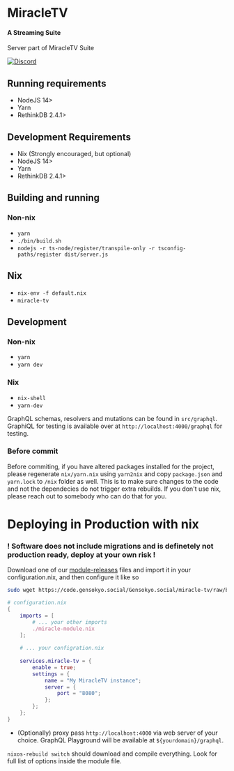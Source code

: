 # MiracleTV
#### A Streaming Suite

Server part of MiracleTV Suite


[![Discord](https://img.shields.io/discord/836657856325353492?style=for-the-badge)](https://discord.gg/vpEv3HJ)


## Running requirements
- NodeJS 14>
- Yarn
- RethinkDB 2.4.1>

## Development Requirements
- Nix (Strongly encouraged, but optional)
- NodeJS 14>
- Yarn
- RethinkDB 2.4.1>

## Building and running
### Non-nix
- `yarn`
- `./bin/build.sh`
- `nodejs -r ts-node/register/transpile-only -r tsconfig-paths/register dist/server.js`

## Nix
- `nix-env -f default.nix`
- `miracle-tv`

## Development
### Non-nix
- `yarn`
- `yarn dev`

### Nix
- `nix-shell`
- `yarn-dev`

GraphQL schemas, resolvers and mutations can be found in `src/graphql`.
GraphiQL for testing is available over at `http://localhost:4000/graphql` for testing.

### Before commit
Before commiting, if you have altered packages installed for the project, please regenerate `nix/yarn.nix` using `yarn2nix` and copy `package.json` and `yarn.lock` to `/nix` folder as well. This is to make sure changes to the code and not the dependecies do not trigger extra rebuilds.
If you don't use nix, please reach out to somebody who can do that for you.


# Deploying in Production with nix
### ! Software does not include migrations and is definetely not production ready, deploy at your own risk !
Download one of our [module-releases](./module-releases/) files and import it in your configuration.nix, and then configure it like so

``` sh
sudo wget https://code.gensokyo.social/Gensokyo.social/miracle-tv/raw/branch/develop/module-releases/0-1-0-2.nix -P /etc/nixos/miracle-module.nix
```

``` nix
# configuration.nix
{
    imports = [
        # ... your other imports
        ./miracle-module.nix
    ];
    
    # ... your configration.nix
    
    services.miracle-tv = {
        enable = true;
        settings = {
            name = "My MiracleTV instance";
            server = { 
                port = "8080";
            };
        };
    };
}
```


* (Optionally) proxy pass `http://localhost:4000` via web server of your choice. GraphQL Playground will be available at `${yourdomain}/graphql`.


`nixos-rebuild switch` should download and compile everything. Look for full list of options inside the module file.
